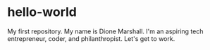# hello-world
My first repository. 
My name is Dione Marshall. I'm an aspiring tech entrepreneur, coder, and philanthropist. 
Let's get to work.
